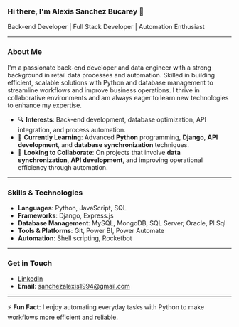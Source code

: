 ### Hi there, I'm Alexis Sanchez Bucarey 👋

Back-end Developer | Full Stack Developer | Automation Enthusiast 

---

### About Me
I'm a passionate back-end developer and data engineer with a strong background in retail data processes and automation. Skilled in building efficient, scalable solutions with Python and database management to streamline workflows and improve business operations. I thrive in collaborative environments and am always eager to learn new technologies to enhance my expertise.

- 🔍 **Interests**: Back-end development, database optimization, API integration, and process automation.
- 🌱 **Currently Learning**: Advanced **Python** programming, **Django**, **API development**, and **database synchronization** techniques.
- 🤝 **Looking to Collaborate**: On projects that involve **data synchronization**, **API development**, and improving operational efficiency through automation.

---

### Skills & Technologies

- **Languages**: Python, JavaScript, SQL
- **Frameworks**: Django, Express.js
- **Database Management**: MySQL, MongoDB, SQL Server, Oracle, Pl Sql
- **Tools & Platforms**: Git, Power BI, Power Automate
- **Automation**: Shell scripting, Rocketbot

---

### Get in Touch
- [LinkedIn](https://www.linkedin.com/in/alexis-sanchez-bucarey-89a565313/)
- **Email**: sanchezalexis1994@gmail.com

---

⚡ **Fun Fact**: I enjoy automating everyday tasks with Python to make workflows more efficient and reliable.
